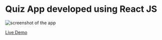 # Quiz App developed using React JS

![screenshot of the app](https://raw.githubusercontent.com/praveenorugantitech/praveenorugantitech-reactjs-projects/master/praveenorugantitech-quiz/src/images/screenshot.PNG "Quiz App")

[Live Demo](https://praveenorugantitech-quiz.firebaseapp.com/)

